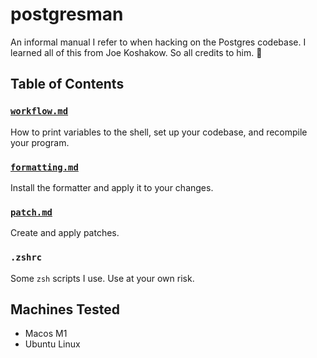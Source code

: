 # postgresman 

An informal manual I refer to when hacking on the Postgres codebase. I learned all of this from Joe Koshakow. So all credits to him. 🙇

## Table of Contents
### [`workflow.md`](https://github.com/friendlymatthew/postgresman/blob/main/workflow.md)
How to print variables to the shell, set up your codebase, and recompile your program.

### [`formatting.md`](https://github.com/friendlymatthew/postgresman/blob/main/formatting.md)
Install the formatter and apply it to your changes.

### [`patch.md`](https://github.com/friendlymatthew/postgresman/blob/main/patch.md)
Create and apply patches.

### `.zshrc`
Some `zsh` scripts I use. Use at your own risk. 

## Machines Tested
- Macos M1
- Ubuntu Linux
